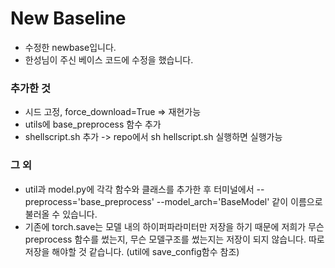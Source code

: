 # New Baseline

* 수정한 newbase입니다. 
* 한성님이 주신 베이스 코드에 수정을 했습니다. 

### 추가한 것
* 시드 고정, force_download=True => 재현가능
* utils에 base_preprocess 함수 추가
* shellscript.sh 추가 -> repo에서 sh hellscript.sh 실행하면 실행가능

### 그 외
* util과 model.py에 각각 함수와 클래스를 추가한 후 터미널에서 --preprocess='base_preprocess' --model_arch='BaseModel' 같이 이름으로 불러올 수 있습니다. 
* 기존에 torch.save는 모델 내의 하이퍼파라미터만 저장을 하기 때문에 저희가 무슨 preprocess 함수를 썼는지, 무슨 모델구조를 썼는지는 저장이 되지 않습니다. 따로 저장을 해야할 것 같습니다. (util에 save_config함수 참조)